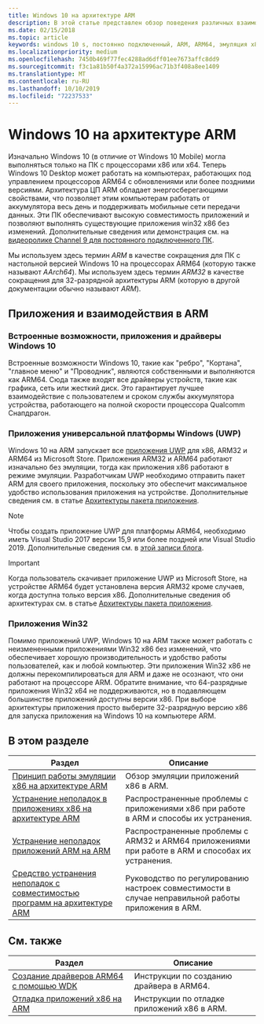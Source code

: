 ```yaml
---
title: Windows 10 на архитектуре ARM
description: В этой статье представлен обзор поведения различных взаимодействий и приложений в ARM, а также ограничений, приводятся ссылки на источники дополнительной информации.
ms.date: 02/15/2018
ms.topic: article
keywords: windows 10 s, постоянно подключенный, ARM, ARM64, эмуляция x86
ms.localizationpriority: medium
ms.openlocfilehash: 7450b469f77fec4288ad6dff01ee7673affc8dd9
ms.sourcegitcommit: f3c1a81b50f4a372a15996ac71b3f408a8ee1409
ms.translationtype: MT
ms.contentlocale: ru-RU
ms.lasthandoff: 10/10/2019
ms.locfileid: "72237533"
---
```

# <a name="windows-10-on-arm"></a>Windows 10 на архитектуре ARM
Изначально Windows 10 (в отличие от Windows 10 Mobile) могла выполняться только на ПК с процессорами x86 или x64. Теперь Windows 10 Desktop может работать на компьютерах, работающих под управлением процессоров ARM64 с обновлениями или более поздними версиями. Архитектура ЦП ARM обладает энергосберегающими свойствами, что позволяет этим компьютерам работать от аккумулятора весь день и поддерживать мобильные сети передачи данных. Эти ПК обеспечивают высокую совместимость приложений и позволяют выполнять существующие приложения win32 x86 без изменений. Дополнительные сведения или демонстрация см. на [видеоролике Channel 9 для постоянного подключенного ПК](https://channel9.msdn.com/Events/Build/2017/P4171).

Мы используем здесь термин *ARM* в качестве сокращения для ПК с настольной версией Windows 10 на процессорах ARM64 (которую также называют *AArch64*).  Мы используем здесь термин *ARM32* в качестве сокращения для 32-разрядной архитектуры ARM (которую в другой документации обычно называют *ARM*).

## <a name="apps-and-experiences-on-arm"></a>Приложения и взаимодействия в ARM

### <a name="built-in-windows-10-experiences-apps-and-drivers"></a>Встроенные возможности, приложения и драйверы Windows 10
Встроенные возможности Windows 10, такие как "ребро", "Кортана", "главное меню" и "Проводник", являются собственными и выполняются как ARM64. Сюда также входят все драйверы устройств, такие как графика, сеть или жесткий диск. Это гарантирует лучшее взаимодействие с пользователем и сроком службы аккумулятора устройства, работающего на полной скорости процессора Qualcomm Снапдрагон.

### <a name="universal-windows-platform-uwp-apps"></a>Приложения универсальной платформы Windows (UWP)
Windows 10 на ARM запускает все [приложения UWP](../get-started/universal-application-platform-guide.md) для x86, ARM32 и ARM64 из Microsoft Store. Приложения ARM32 и ARM64 работают изначально без эмуляции, тогда как приложения x86 работают в режиме эмуляции. Разработчикам UWP необходимо отправить пакет ARM для своего приложения, поскольку это обеспечит максимальное удобство использования приложения на устройстве. Дополнительные сведения см. в статье [Архитектуры пакета приложения](/windows/msix/package/device-architecture).

>[!NOTE]
> Чтобы создать приложение UWP для платформы ARM64, необходимо иметь Visual Studio 2017 версии 15,9 или более поздней или Visual Studio 2019. Дополнительные сведения см. в [этой записи блога](https://blogs.windows.com/buildingapps/2018/11/15/official-support-for-windows-10-on-arm-development).


>[!IMPORTANT]
> Когда пользователь скачивает приложение UWP из Microsoft Store, на устройстве ARM64 будет установлена версия ARM32 кроме случаев, когда доступна только версия x86. Дополнительные сведения об архитектурах см. в статье [Архитектуры пакета приложения](/windows/msix/package/device-architecture).

### <a name="win32-apps"></a>Приложения Win32
Помимо приложений UWP, Windows 10 на ARM также может работать с неизмененными приложениями Win32 x86 без изменений, что обеспечивает хорошую производительность и удобство работы пользователей, как и любой компьютер. Эти приложения Win32 x86 не должны перекомпилироваться для ARM и даже не осознают, что они работают на процессоре ARM. Обратите внимание, что 64-разрядные приложения Win32 x64 не поддерживаются, но в подавляющем большинстве приложений доступны версии x86.  При выборе архитектуры приложения просто выберите 32-разрядную версию x86 для запуска приложения на Windows 10 на компьютере ARM.

## <a name="in-this-section"></a>В этом разделе
|Раздел | Описание |
|-----|-----|
|[Принцип работы эмуляции x86 на архитектуре ARM](apps-on-arm-x86-emulation.md)|Обзор эмуляции приложений x86 в ARM.|
|[Устранение неполадок в приложениях x86 на архитектуре ARM](apps-on-arm-troubleshooting-x86.md)|Распространенные проблемы с приложениями x86 при работе в ARM и способы их устранения. |
|[Устранение неполадок приложений ARM на ARM](apps-on-arm-troubleshooting-arm32.md)|Распространенные проблемы с ARM32 и ARM64 приложениями при работе в ARM и способах их устранения. |
|[Средство устранения неполадок с совместимостью программ на архитектуре ARM](apps-on-arm-program-compat-troubleshooter.md)|Руководство по регулированию настроек совместимости в случае неправильной работы приложения в ARM. |

## <a name="related-topics"></a>См. также
|Раздел | Описание |
|-----|-----|
|[Создание драйверов ARM64 с помощью WDK](https://docs.microsoft.com/en-us/windows-hardware/drivers/develop/building-arm64-drivers)|Инструкции по созданию драйвера в ARM64. |
| [Отладка приложений x86 на ARM](https://docs.microsoft.com/en-us/windows-hardware/drivers/debugger/debugging-arm64) | Инструкции по отладке приложений x86 в ARM. |
